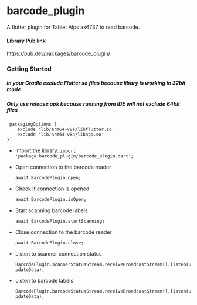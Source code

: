 # barcode_plugin

A flutter plugin for Tablet Alps ax6737 to read barcode.

#### Library Pub link
https://pub.dev/packages/barcode_plugin/

### Getting Started

##### In your Gradle exclude Flutter so files because libary is working in 32bit mode
##### Only use release apk because running from IDE will not exclude 64bit files
    `packagingOptions {
        exclude 'lib/arm64-v8a/libflutter.so'
        exclude 'lib/arm64-v8a/libapp.so'
    }`

- Import the library:
   `import 'package:barcode_plugin/barcode_plugin.dart';`

- Open connection to the barcode reader

    `await BarcodePlugin.open;`

- Check if connection is opened

    `await BarcodePlugin.isOpen;`

- Start scanning barcode labels

    `await BarcodePlugin.startScanning;`

- Close connection to the barcode reader

    `await BarcodePlugin.close;`

- Listen to scanner connection status

   `BarcodePlugin.scannerStatusStream.receiveBroadcastStream().listen(updateData);`

- Listen to barcode labels

   `BarcodePlugin.barcodeStatusStream.receiveBroadcastStream().listen(updateData);`


